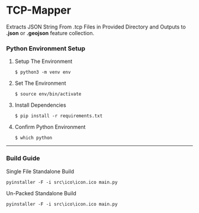 # TCP-Mapper

Extracts JSON String From .tcp Files in Provided Directory and Outputs to **.json** or **.geojson** feature collection.

### Python Environment Setup

1. Setup The Environment

    ~~~
    $ python3 -m venv env
    ~~~

2. Set The Environment

    ~~~
    $ source env/bin/activate
    ~~~

3. Install Dependencies 

    ~~~
    $ pip install -r requirements.txt
    ~~~

4. Confirm Python Environment

    ~~~
    $ which python
    ~~~

----

### Build Guide

Single File Standalone Build

```
pyinstaller -F -i src\ico\icon.ico main.py
```

Un-Packed Standalone Build

```
pyinstaller -F -i src\ico\icon.ico main.py
```
